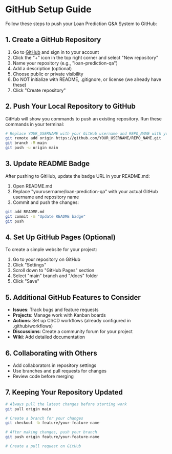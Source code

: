 # GitHub Setup Guide

Follow these steps to push your Loan Prediction Q&A System to GitHub:

## 1. Create a GitHub Repository

1. Go to [GitHub](https://github.com) and sign in to your account
2. Click the "+" icon in the top right corner and select "New repository"
3. Name your repository (e.g., "loan-prediction-qa")
4. Add a description (optional)
5. Choose public or private visibility
6. Do NOT initialize with README, .gitignore, or license (we already have these)
7. Click "Create repository"

## 2. Push Your Local Repository to GitHub

GitHub will show you commands to push an existing repository. Run these commands in your terminal:

```bash
# Replace YOUR_USERNAME with your GitHub username and REPO_NAME with your repository name
git remote add origin https://github.com/YOUR_USERNAME/REPO_NAME.git
git branch -M main
git push -u origin main
```

## 3. Update README Badge

After pushing to GitHub, update the badge URL in your README.md:

1. Open README.md
2. Replace "yourusername/loan-prediction-qa" with your actual GitHub username and repository name
3. Commit and push the changes:

```bash
git add README.md
git commit -m "Update README badge"
git push
```

## 4. Set Up GitHub Pages (Optional)

To create a simple website for your project:

1. Go to your repository on GitHub
2. Click "Settings"
3. Scroll down to "GitHub Pages" section
4. Select "main" branch and "/docs" folder
5. Click "Save"

## 5. Additional GitHub Features to Consider

- **Issues**: Track bugs and feature requests
- **Projects**: Manage work with Kanban boards
- **Actions**: Set up CI/CD workflows (already configured in .github/workflows)
- **Discussions**: Create a community forum for your project
- **Wiki**: Add detailed documentation

## 6. Collaborating with Others

- Add collaborators in repository settings
- Use branches and pull requests for changes
- Review code before merging

## 7. Keeping Your Repository Updated

```bash
# Always pull the latest changes before starting work
git pull origin main

# Create a branch for your changes
git checkout -b feature/your-feature-name

# After making changes, push your branch
git push origin feature/your-feature-name

# Create a pull request on GitHub
``` 